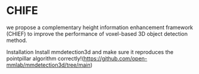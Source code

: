 # CHIFE
we propose a complementary height information enhancement framework (CHIEF) to improve the performance of voxel-based 3D object detection method.

Installation
Install mmdetection3d and make sure it reproduces the pointpillar algorithm correctly!(https://github.com/open-mmlab/mmdetection3d/tree/main)

